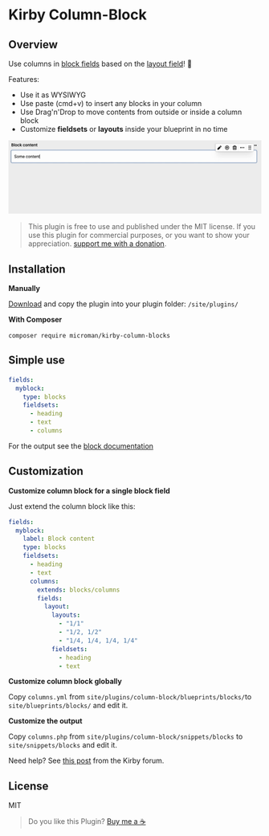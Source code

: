 # Kirby Column-Block

## Overview

Use columns in [block fields](https://getkirby.com/docs/reference/panel/fields/blocks) based on the [layout field](https://getkirby.com/docs/reference/panel/fields/layout)! 🤗

Features:

- Use it as WYSIWYG
- Use paste (cmd+v) to insert any blocks in your column
- Use Drag'n'Drop to move contents from outside or inside a column block
- Customize **fieldsets** or **layouts** inside your blueprint in no time

![Grid block](./.github/screenshot-column-block.png)


> This plugin is free to use and published under the MIT license. If you use this plugin for commercial purposes, or you want to show your appreciation. [support me with a donation](https://www.paypal.com/donate/?hosted_button_id=ZMV4BV3X7EUT4).

## Installation

**Manually**

[Download](https://github.com/youngcut/kirby-column-blocks) and copy the plugin into your plugin folder: `/site/plugins/`

**With Composer**

`composer require microman/kirby-column-blocks`

## Simple use

```yml
fields:
  myblock:
    type: blocks
    fieldsets:
      - heading
      - text
      - columns
```

For the output see the [block documentation](https://getkirby.com/docs/reference/panel/fields/blocks#blocks-in-your-templates)

## Customization

**Customize column block for a single block field**

Just extend the column block like this:

```yml
fields:
  myblock:
    label: Block content
    type: blocks
    fieldsets:
      - heading
      - text
      columns:
        extends: blocks/columns
        fields:
          layout:
            layouts:
              - "1/1"
              - "1/2, 1/2"
              - "1/4, 1/4, 1/4, 1/4"
            fieldsets:
              - heading
              - text
```

**Customize column block globally**

Copy `columns.yml` from `site/plugins/column-block/blueprints/blocks/`to `site/blueprints/blocks/` and edit it.

**Customize the output**

Copy `columns.php` from `site/plugins/column-block/snippets/blocks` to `site/snippets/blocks` and edit it.


Need help? See [this post](https://forum.getkirby.com/t/plug-in-column-block/27056) from the Kirby forum.

## License

MIT

> Do you like this Plugin? [Buy me a ☕️](https://www.paypal.com/donate/?hosted_button_id=ZMV4BV3X7EUT4)